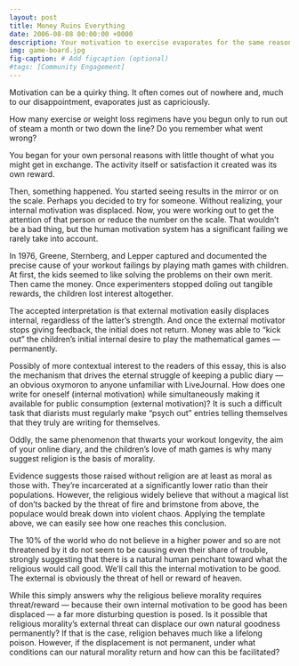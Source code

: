```yaml
---
layout: post
title: Money Ruins Everything
date: 2006-08-08 00:00:00 +0000
description: Your motivation to exercise evaporates for the same reason many believe morality has a religious basis.
img: game-board.jpg
fig-caption: # Add figcaption (optional)
#tags: [Community Engagement]
---
```

Motivation can be a quirky thing. It often comes out of nowhere and, much to our disappointment, evaporates just as capriciously.

How many exercise or weight loss regimens have you begun only to run out of steam a month or two down the line? Do you remember what went wrong?

You began for your own personal reasons with little thought of what you might get in exchange. The activity itself or satisfaction it created was its own reward.

Then, something happened. You started seeing results in the mirror or on the scale. Perhaps you decided to try for someone. Without realizing, your internal motivation was displaced. Now, you were working out to get the attention of that person or reduce the number on the scale. That wouldn’t be a bad thing, but the human motivation system has a significant failing we rarely take into account.

In 1976, Greene, Sternberg, and Lepper captured and documented the precise cause of your workout failings by playing math games with children. At first, the kids seemed to like solving the problems on their own merit. Then came the money. Once experimenters stopped doling out tangible rewards, the children lost interest altogether.

The accepted interpretation is that external motivation easily displaces internal, regardless of the latter’s strength. And once the external motivator stops giving feedback, the initial does not return. Money was able to “kick out” the children’s initial internal desire to play the mathematical games — permanently.

Possibly of more contextual interest to the readers of this essay, this is also the mechanism that drives the eternal struggle of keeping a public diary — an obvious oxymoron to anyone unfamiliar with LiveJournal. How does one write for oneself (internal motivation) while simultaneously making it available for public consumption (external motivation)? It is such a difficult task that diarists must regularly make “psych out” entries telling themselves that they truly are writing for themselves.

Oddly, the same phenomenon that thwarts your workout longevity, the aim of your online diary, and the children’s love of math games is why many suggest religion is the basis of morality.

Evidence suggests those raised without religion are at least as moral as those with. They’re incarcerated at a significantly lower ratio than their populations. However, the religious widely believe that without a magical list of don’ts backed by the threat of fire and brimstone from above, the populace would break down into violent chaos. Applying the template above, we can easily see how one reaches this conclusion.

The 10% of the world who do not believe in a higher power and so are not threatened by it do not seem to be causing even their share of trouble, strongly suggesting that there is a natural human penchant toward what the religious would call good. We’ll call this the internal motivation to be good. The external is obviously the threat of hell or reward of heaven.

While this simply answers why the religious believe morality requires threat/reward — because their own internal motivation to be good has been displaced — a far more disturbing question is posed. Is it possible that religious morality’s external threat can displace our own natural goodness permanently? If that is the case, religion behaves much like a lifelong poison. However, if the displacement is not permanent, under what conditions can our natural morality return and how can this be facilitated?